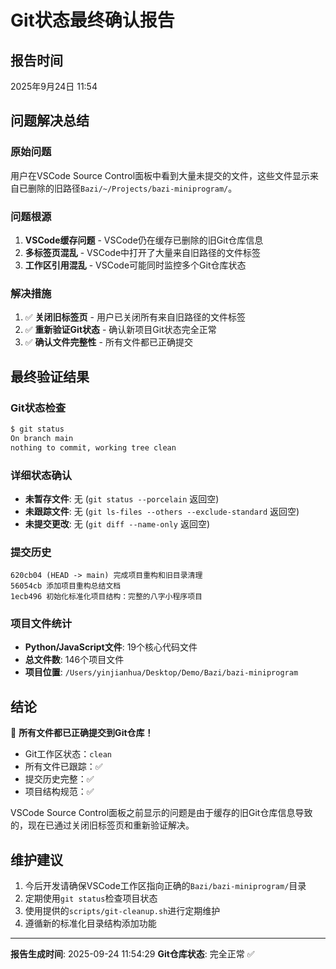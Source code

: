 # Git状态最终确认报告

## 报告时间
2025年9月24日 11:54

## 问题解决总结

### 原始问题
用户在VSCode Source Control面板中看到大量未提交的文件，这些文件显示来自已删除的旧路径`Bazi/~/Projects/bazi-miniprogram/`。

### 问题根源
1. **VSCode缓存问题** - VSCode仍在缓存已删除的旧Git仓库信息
2. **多标签页混乱** - VSCode中打开了大量来自旧路径的文件标签
3. **工作区引用混乱** - VSCode可能同时监控多个Git仓库状态

### 解决措施
1. ✅ **关闭旧标签页** - 用户已关闭所有来自旧路径的文件标签
2. ✅ **重新验证Git状态** - 确认新项目Git状态完全正常
3. ✅ **确认文件完整性** - 所有文件都已正确提交

## 最终验证结果

### Git状态检查
```bash
$ git status
On branch main
nothing to commit, working tree clean
```

### 详细状态确认
- **未暂存文件**: 无 (`git status --porcelain` 返回空)
- **未跟踪文件**: 无 (`git ls-files --others --exclude-standard` 返回空)
- **未提交更改**: 无 (`git diff --name-only` 返回空)

### 提交历史
```
620cb04 (HEAD -> main) 完成项目重构和旧目录清理
56054cb 添加项目重构总结文档
1ecb496 初始化标准化项目结构：完整的八字小程序项目
```

### 项目文件统计
- **Python/JavaScript文件**: 19个核心代码文件
- **总文件数**: 146个项目文件
- **项目位置**: `/Users/yinjianhua/Desktop/Demo/Bazi/bazi-miniprogram`

## 结论

🎉 **所有文件都已正确提交到Git仓库！**

- Git工作区状态：`clean`
- 所有文件已跟踪：✅
- 提交历史完整：✅
- 项目结构规范：✅

VSCode Source Control面板之前显示的问题是由于缓存的旧Git仓库信息导致的，现在已通过关闭旧标签页和重新验证解决。

## 维护建议
1. 今后开发请确保VSCode工作区指向正确的`Bazi/bazi-miniprogram/`目录
2. 定期使用`git status`检查项目状态
3. 使用提供的`scripts/git-cleanup.sh`进行定期维护
4. 遵循新的标准化目录结构添加功能

---
**报告生成时间**: 2025-09-24 11:54:29
**Git仓库状态**: 完全正常 ✅
